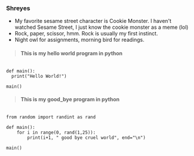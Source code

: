 ### Shreyes

* My favorite sesame street character is Cookie Monster. I haven't watched Sesame Street, I just know the cookie monster as a meme (lol)  
* Rock, paper, scissor, hmm. Rock is usually my first instinct.  
* Night owl for assignments, morning bird for readings.  


> #### This is my hello world program in python

<pre><code>
def main():
  print("Hello World!")
 
main()
</code></pre>

>
> #### This is my good_bye program in python
>
<pre><code>
from random import randint as rand

def main():
    for i in range(0, rand(1,25)):
        print(i+1, " good bye cruel world", end="\n")
        
main()
</code></pre>
